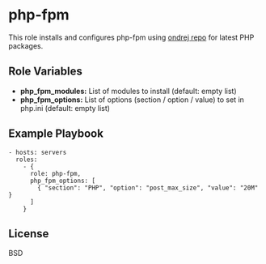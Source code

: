 php-fpm
=======

This role installs and configures php-fpm using [ondrej repo](https://launchpad.net/~ondrej/+archive/ubuntu/php5) for latest PHP packages.

Role Variables
--------------

* **php_fpm_modules:** List of modules to install (default: empty list)
* **php_fpm_options:** List of options (section / option / value) to set in php.ini (default: empty list)

Example Playbook
----------------

    - hosts: servers
      roles:
        - { 
          role: php-fpm, 
          php_fpm_options: [
            { "section": "PHP", "option": "post_max_size", "value": "20M" }
          ]
        }

License
-------

BSD
